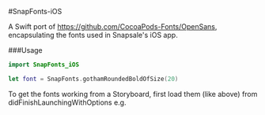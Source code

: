 #SnapFonts-iOS

A Swift port of https://github.com/CocoaPods-Fonts/OpenSans, encapsulating the fonts used in Snapsale's iOS app.


###Usage

```swift
import SnapFonts_iOS

let font = SnapFonts.gothamRoundedBoldOfSize(20)
```

To get the fonts working from a Storyboard, first load them (like above) from didFinishLaunchingWithOptions e.g.
